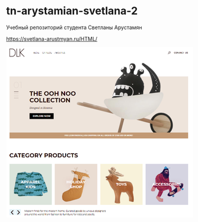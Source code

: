 # tn-arystamian-svetlana-2
Учебный репозиторий студента Светланы Арустамян

https://svetlana-arustmyan.ru/HTML/

![Иллюстрация к проекту](https://github.com/lampa-lana/tn-arystamian-svetlana-2/blob/f410c849227c4f21938f7ba30fbba8796aa1f114/screen_dlk.png)
